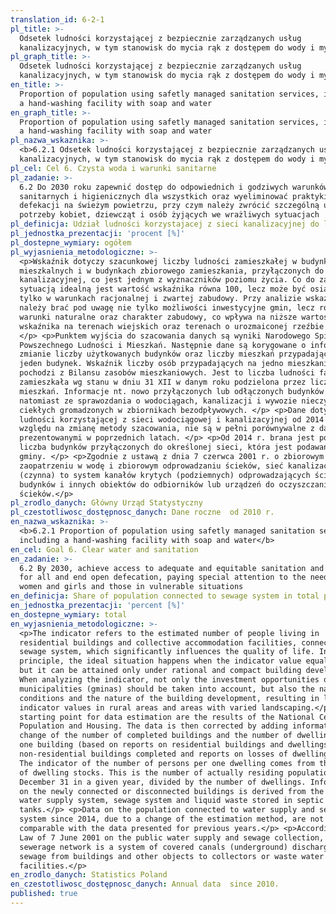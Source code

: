 ```yaml
---
translation_id: 6-2-1
pl_title: >-
  Odsetek ludności korzystającej z bezpiecznie zarządzanych usług
  kanalizacyjnych, w tym stanowisk do mycia rąk z dostępem do wody i mydła
pl_graph_title: >-
  Odsetek ludności korzystającej z bezpiecznie zarządzanych usług
  kanalizacyjnych, w tym stanowisk do mycia rąk z dostępem do wody i mydła
en_title: >-
  Proportion of population using safetly managed sanitation services, including
  a hand-washing facility with soap and water
en_graph_title: >-
  Proportion of population using safetly managed sanitation services, including
  a hand-washing facility with soap and water
pl_nazwa_wskaznika: >-
  <b>6.2.1 Odsetek ludności korzystającej z bezpiecznie zarządzanych usług
  kanalizacyjnych, w tym stanowisk do mycia rąk z dostępem do wody i mydła</b>
pl_cel: Cel 6. Czysta woda i warunki sanitarne
pl_zadanie: >-
  6.2 Do 2030 roku zapewnić dostęp do odpowiednich i godziwych warunków
  sanitarnych i higienicznych dla wszystkich oraz wyeliminować praktyki
  defekacji na świeżym powietrzu, przy czym należy zwrócić szczególną uwagę na
  potrzeby kobiet, dziewcząt i osób żyjących we wrażliwych sytuacjach
pl_definicja: Udział ludności korzystajacej z sieci kanalizacyjnej do ludności ogółem.
pl_jednostka_prezentacji: 'procent [%]'
pl_dostepne_wymiary: ogółem
pl_wyjasnienia_metodologiczne: >-
  <p>Wskaźnik dotyczy szacunkowej liczby ludności zamieszkałej w budynkach
  mieszkalnych i w budynkach zbiorowego zamieszkania, przyłączonych do sieci
  kanalizacyjnej, co jest jednym z wyznaczników poziomu życia. Co do zasady,
  sytuacją idealną jest wartość wskaźnika równa 100, lecz może być osiagnięta
  tylko w warunkach racjonalnej i zwartej zabudowy. Przy analizie wskaźnika
  należy brać pod uwagę nie tylko możliwości inwestycyjne gmin, lecz również
  warunki naturalne oraz charakter zabudowy, co wpływa na niższe wartości
  wskaźnika na terenach wiejskich oraz terenach o urozmaiconej rzeźbie terenu.
  </p> <p>Punktem wyjścia do szacowania danych są wyniki Narodowego Spisu
  Powszechnego Ludności i Mieszkań. Następnie dane są korygowane o informacje o
  zmianie liczby użytkowanych budynków oraz liczby mieszkań przypadających na
  jeden budynek. Wskaźnik liczby osób przypadających na jedno mieszkanie
  pochodzi z Bilansu zasobów mieszkaniowych. Jest to liczba ludności faktycznie
  zamieszkała wg stanu w dniu 31 XII w danym roku podzielona przez liczbę
  mieszkań. Informacje nt. nowo przyłączonych lub odłączonych budynków pochodzą
  natomiast ze sprawozdania o wodociągach, kanalizacji i wywozie nieczystości
  ciekłych gromadzonych w zbiornikach bezodpływowych. </p> <p>Dane dotyczące
  ludności korzystającej z sieci wodociągowej i kanalizacyjnej od 2014 r., ze
  względu na zmianę metody szacowania, nie są w pełni porównywalne z danymi
  prezentowanymi w poprzednich latach. </p> <p>Od 2014 r. brana jest pod uwagę
  liczba budynków przyłączonych do określonej sieci, która jest podawana przez
  gminy. </p> <p>Zgodnie z ustawą z dnia 7 czerwca 2001 r. o zbiorowym
  zaopatrzeniu w wodę i zbiorowym odprowadzaniu ścieków, sieć kanalizacyjna
  (czynna) to system kanałów krytych (podziemnych) odprowadzających ścieki z
  budynków i innych obiektów do odbiorników lub urządzeń do oczyszczania
  ścieków.</p>
pl_zrodlo_danych: Główny Urząd Statystyczny
pl_czestotliwosc_dostępnosc_danych: Dane roczne  od 2010 r.
en_nazwa_wskaznika: >-
  <b>6.2.1 Proportion of population using safetly managed sanitation services,
  including a hand-washing facility with soap and water</b>
en_cel: Goal 6. Clear water and sanitation
en_zadanie: >-
  6.2 By 2030, achieve access to adequate and equitable sanitation and hygiene
  for all and end open defecation, paying special attention to the needs of
  women and girls and those in vulnerable situations
en_definicja: Share of population connected to sewage system in total population.
en_jednostka_prezentacji: 'percent [%]'
en_dostepne_wymiary: total
en_wyjasnienia_metodologiczne: >-
  <p>The indicator refers to the estimated number of people living in
  residential buildings and collective accommodation facilities, connected to
  sewage system, which significantly influences the quality of life. In
  principle, the ideal situation happens when the indicator value equals 100,
  but it can be attained only under rational and compact building development.
  When analyzing the indicator, not only the investment opportunities of
  municipalities (gminas) should be taken into account, but also the natural
  conditions and the nature of the building development, resulting in lower
  indicator values in rural areas and areas with varied landscaping.</p> <p>The
  starting point for data estimation are the results of the National Census of
  Population and Housing. The data is then corrected by adding information on
  change of the number of completed buildings and the number of dwellings per
  one building (based on reports on residential buildings and dwellings in
  non-residential buildings completed and reports on losses of dwelling stock).
  The indicator of the number of persons per one dwelling comes from the balance
  of dwelling stocks. This is the number of actually residing population, as of
  December 31 in a given year, divided by the number of dwellings. Information
  on the newly connected or disconnected buildings is derived from the report on
  water supply system, sewage system and liquid waste stored in septic
  tanks.</p> <p>Data on the population connected to water supply and sewage
  system since 2014, due to a change of the estimation method, are not fully
  comparable with the data presented for previous years.</p> <p>According to the
  Law of 7 June 2001 on the public water supply and sewage collection, an active
  sewerage network is a system of covered canals (underground) discharging
  sewage from buildings and other objects to collectors or waste water treatment
  facilities.</p>
en_zrodlo_danych: Statistics Poland
en_czestotliwosc_dostępnosc_danych: Annual data  since 2010.
published: true
---
```

